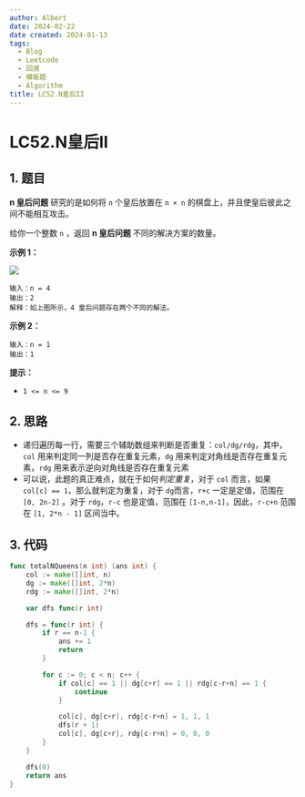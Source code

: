 ```yaml
---
author: Albert
date: 2024-02-22
date created: 2024-01-13
tags:
  - Blog
  - Leetcode
  - 回溯
  - 模板题
  - Algorithm
title: LC52.N皇后II
---
```


# LC52.N皇后II

## 1. 题目

[link]: https://leetcode.cn/problems/n-queens-ii/

**n 皇后问题** 研究的是如何将 `n` 个皇后放置在 `n × n` 的棋盘上，并且使皇后彼此之间不能相互攻击。

给你一个整数 `n` ，返回 **n 皇后问题** 不同的解决方案的数量。

**示例 1：**

![](https://assets.leetcode.com/uploads/2020/11/13/queens.jpg)

```
输入：n = 4
输出：2
解释：如上图所示，4 皇后问题存在两个不同的解法。
```

**示例 2：**

```
输入：n = 1
输出：1
```

**提示：**

- `1 <= n <= 9`

## 2. 思路

- 递归遍历每一行，需要三个辅助数组来判断是否重复：`col/dg/rdg`，其中，`col` 用来判定同一列是否存在重复元素，`dg` 用来判定对角线是否存在重复元素，`rdg` 用来表示逆向对角线是否存在重复元素
- 可以说，此题的真正难点，就在于如何*判定重复*，对于 `col` 而言，如果 `col[c] == 1`，那么就判定为重复，对于 `dg`而言，`r+c` 一定是定值，范围在 `[0, 2n-2]` 。对于 `rdg`，`r-c` 也是定值，范围在 `[1-n,n-1]`，因此，`r-c+n` 范围在 `[1, 2*n - 1]` 区间当中。

## 3. 代码

```go
func totalNQueens(n int) (ans int) {
	col := make([]int, n)
	dg := make([]int, 2*n)
	rdg := make([]int, 2*n)

	var dfs func(r int)

	dfs = func(r int) {
		if r == n-1 {
			ans += 1
			return
		}

		for c := 0; c < n; c++ {
			if col[c] == 1 || dg[c+r] == 1 || rdg[c-r+n] == 1 {
				continue
			}

			col[c], dg[c+r], rdg[c-r+n] = 1, 1, 1
			dfs(r + 1)
			col[c], dg[c+r], rdg[c-r+n] = 0, 0, 0
		}
	}

	dfs(0)
	return ans
}
```
